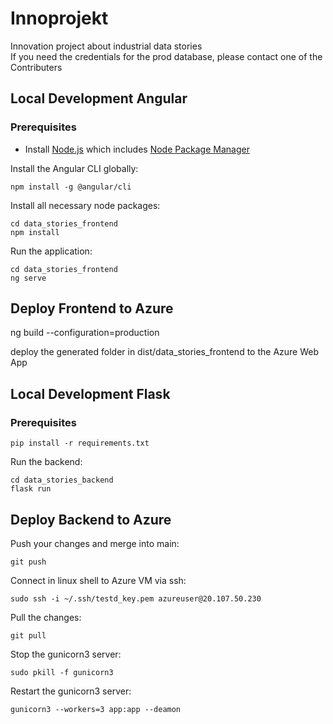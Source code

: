 # Innoprojekt
Innovation project about industrial data stories <br>
If you need the credentials for the prod database, please contact one of the Contributers

## Local Development Angular
### Prerequisites

- Install [Node.js] which includes [Node Package Manager][npm]

Install the Angular CLI globally:

```
npm install -g @angular/cli
```

Install all necessary node packages:

```
cd data_stories_frontend
npm install
```

Run the application:

```
cd data_stories_frontend
ng serve
```


## Deploy Frontend to Azure

ng build --configuration=production

deploy the generated folder in dist/data_stories_frontend to the Azure Web App 

[node.js]: https://nodejs.org/
[npm]: https://www.npmjs.com/get-npm

## Local Development Flask

### Prerequisites

```
pip install -r requirements.txt
```

Run the backend:

```
cd data_stories_backend
flask run
```

## Deploy Backend to Azure
Push your changes and merge into main:
```
git push
```
Connect in linux shell to Azure VM via ssh:
```
sudo ssh -i ~/.ssh/testd_key.pem azureuser@20.107.50.230
```
Pull the changes:
```
git pull
```
Stop the gunicorn3 server:
```
sudo pkill -f gunicorn3
```
Restart the gunicorn3 server:
```
gunicorn3 --workers=3 app:app --deamon
```
